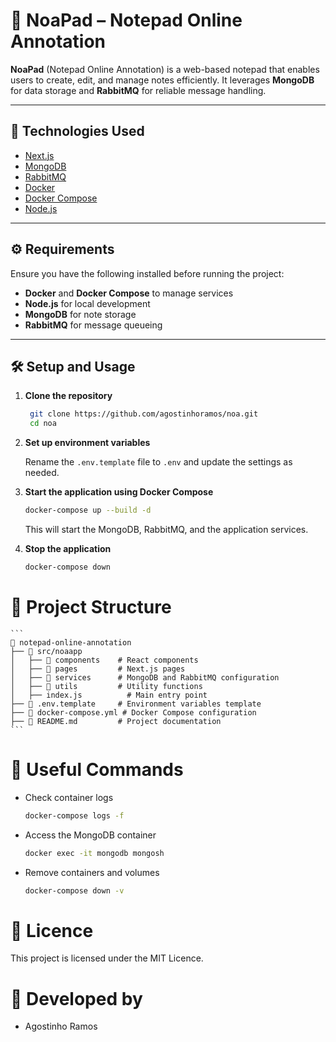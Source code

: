 # 📝 NoaPad – Notepad Online Annotation 

**NoaPad** (Notepad Online Annotation) is a web-based notepad that enables users to create, edit, and manage notes efficiently. It leverages **MongoDB** for data storage and **RabbitMQ** for reliable message handling.

---

## 🚀 Technologies Used

- [Next.js](https://nextjs.org/)
- [MongoDB](https://www.mongodb.com/)
- [RabbitMQ](https://www.rabbitmq.com/)
- [Docker](https://www.docker.com/)
- [Docker Compose](https://docs.docker.com/compose/)
- [Node.js](https://nodejs.org/)

---

## ⚙️ Requirements

Ensure you have the following installed before running the project:

- **Docker** and **Docker Compose** to manage services
- **Node.js** for local development
- **MongoDB** for note storage
- **RabbitMQ** for message queueing

---

## 🛠️ Setup and Usage

1. **Clone the repository**  
   ```sh
    git clone https://github.com/agostinhoramos/noa.git
    cd noa
    ```


2. **Set up environment variables**

    Rename the `.env.template` file to `.env` and update the settings as needed.


3. **Start the application using Docker Compose**

    ```sh
    docker-compose up --build -d
    ```

    This will start the MongoDB, RabbitMQ, and the application services.

4. **Stop the application**

    ```sh
    docker-compose down
    ```

# 📌 Project Structure

    ```
    📂 notepad-online-annotation
    ├── 📂 src/noaapp
    │   ├── 📂 components    # React components
    │   ├── 📂 pages         # Next.js pages
    │   ├── 📂 services      # MongoDB and RabbitMQ configuration
    │   ├── 📂 utils         # Utility functions
    │   ├── index.js          # Main entry point
    ├── 📄 .env.template     # Environment variables template
    ├── 📄 docker-compose.yml # Docker Compose configuration
    ├── 📄 README.md         # Project documentation
    ```

# 🐳 Useful Commands

- Check container logs

    ```sh
    docker-compose logs -f
    ```

- Access the MongoDB container

    ```sh
    docker exec -it mongodb mongosh
    ```

- Remove containers and volumes

    ```sh
    docker-compose down -v
    ```

# 📜 Licence

This project is licensed under the MIT Licence.

# 📌 Developed by 
- Agostinho Ramos